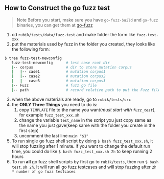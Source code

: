 ## How to Construct the go fuzz test

> Note
> Before you start, make sure you have `go-fuzz-build` and `go-fuzz` binaries, you can get them at [go-fuzz](https://github.com/dvyukov/go-fuzz)

1. cd `rubik/tests/data/fuzz-test` and make folder the form like `fuzz-test-xxx`
2. put the materials used by fuzz in the folder you created, they looks like the following form:
```bash
$ tree fuzz-test-newconfig
   fuzz-test-newconfig		# test case root dir
   |-- corpus				# dir to store mutation corpus
   |   |-- case1            # mutation corpus1
   |   |-- case2            # mutation corpus2
   |   |-- case3            # mutation corpus3
   |-- Fuzz                 # fuzz go file
   |-- path                 # record relative path to put the Fuzz file in the package
```
3. when the above materials are ready, go to `rubik/tests/src`
4. the **ONLY Three Things** you need to do is:
    1. copy `TEMPLATE` file to the name you want(*must start with `fuzz_test`*), for example `fuzz_test_xxx.sh`
    2. change the variable `test_name` in the script you just copy same as the name you just gave(keep same with the folder you create in the first step)
    3. uncomment the last line `main "$1"`
5. To run single go fuzz shell script by doing `$ bash fuzz_test_xxx.sh`, it will stop fuzzing after 1 minute.
   If you want to change the default run time, you could do like `$ bash fuzz_test_xxx.sh 2h` to keep running 2 hours
6. To run **all** go fuzz shell scripts by first go to `rubik/tests`, then run `$ bash test.sh 2h`.
   It will run all go fuzz testcases and will stop fuzzing after `2h * number of go fuzz testcases`
